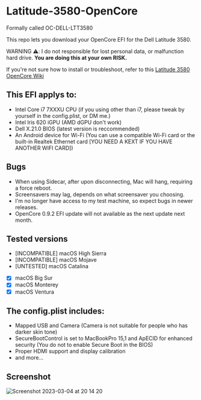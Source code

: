 # Latitude-3580-OpenCore

Formally called OC-DELL-LTT3580

This repo lets you download your OpenCore EFI for the Dell Latitude 3580.

WARNING ⚠️: I  do not responsible for lost personal data, or malfunction hard drive. **You are doing this at your own RISK.**

If you're not sure how to install or troubleshoot, refer to this [Latitude 3580 OpenCore Wiki](https://github.com/PGBSean/OC-DELL-LTT3580/wiki)


## This EFI applys to:
- Intel Core i7 7XXXU CPU (if you using other than i7, please tweak by yourself in the config.plist, or DM me.)
- Intel Iris 620 iGPU (AMD dGPU don't work)
- Dell X.21.0 BIOS (latest version is reccommended)
- An Android device for Wi-Fi (You can use a compatible Wi-Fi card or the built-in Realtek Ethernet card [YOU NEED A KEXT IF YOU HAVE ANOTHER WIFI CARD])

## Bugs
- When using Sidecar, after upon disconnecting, Mac will hang, requiring a force reboot.
- Screensavers may lag, depends on what screensaver you choosing.
- I'm no longer have access to my test machine, so expect bugs in newer releases.
- OpenCore 0.9.2 EFI update will not available as the next update next month.

## Tested versions
- [INCOMPATIBLE] macOS High Sierra
- [INCOMPATIBLE] macOS Mojave
- [UNTESTED] macOS Catalina
- [x] macOS Big Sur
- [x] macOS Monterey
- [x] macOS Ventura

## The config.plist includes:
- Mapped USB and Camera (Camera is not suitable for people who has darker skin tone)
- SecureBootControl is set to MacBookPro 15,1 and ApECID for enhanced security (You do not to enable Secure Boot in the BIOS)
- Proper HDMI support and display calibration
- and more...

## Screenshot
![Screenshot 2023-03-04 at 20 14 20](https://user-images.githubusercontent.com/97381104/222903854-15243e7f-de16-4d9c-a4eb-0c51d7382eb4.png)
